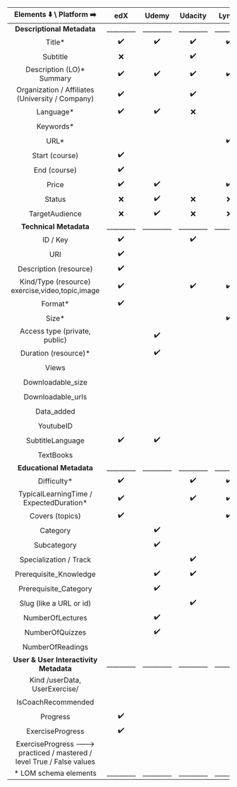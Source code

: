 |              Elements :arrow_down: \ Platform :arrow_right:             |          edX       |        Udemy       |       Udacity      |        Lynda       |       Coursera     |     KhanAcademy    |
|:-----------------------------------------------------------------------:|:------------------:|:------------------:|:------------------:|:------------------:|:------------------:|:------------------:|
|                        **Descriptional Metadata**                       |      _________     |      _________     |      _________     |      _________     |      _________     |      _________     |
| Title*                                                                  | :heavy_check_mark: | :heavy_check_mark: | :heavy_check_mark: | :heavy_check_mark: | :heavy_check_mark: | :heavy_check_mark: |
| Subtitle                                                                |         :x:        |                    | :heavy_check_mark: |                    |                    |         :x:        |
| Description (LO)*  Summary                                              | :heavy_check_mark: | :heavy_check_mark: | :heavy_check_mark: | :heavy_check_mark: | :heavy_check_mark: | :heavy_check_mark: |
| Organization / Affiliates (University / Company)                        | :heavy_check_mark: |                    | :heavy_check_mark: |                    | :heavy_check_mark: |         :x:        |
| Language*                                                               | :heavy_check_mark: | :heavy_check_mark: |         :x:        |                    | :heavy_check_mark: |         :x:        |
| Keywords*                                                               |                    |                    |                    |                    |                    | :heavy_check_mark: |
| URL*                                                                    |                    |                    |                    | :heavy_check_mark: | :heavy_check_mark: | :heavy_check_mark: |
| Start (course)                                                          | :heavy_check_mark: |                    |                    |                    | :heavy_check_mark: |         :x:        |
| End (course)                                                            | :heavy_check_mark: |                    |                    |                    | :heavy_check_mark: |         :x:        |
| Price                                                                   | :heavy_check_mark: | :heavy_check_mark: |                    | :heavy_check_mark: |                    |                    |
| Status                                                                  |         :x:        | :heavy_check_mark: |         :x:        |         :x:        |         :x:        |         :x:        |
| TargetAudience                                                          |         :x:        | :heavy_check_mark: |         :x:        |         :x:        |         :x:        |         :x:        |
|                          **Technical Metadata**                         |      _________     |      _________     |      _________     |      _________     |      _________     |    ____________    |
| ID / Key                                                                | :heavy_check_mark: |                    | :heavy_check_mark: |                    | :heavy_check_mark: |                    |
| URI                                                                     | :heavy_check_mark: |                    |                    |                    |                    |                    |
| Description (resource)                                                  | :heavy_check_mark: |                    |                    |                    |                    |                    |
| Kind/Type (resource) exercise,video,topic,image                         | :heavy_check_mark: |                    | :heavy_check_mark: | :heavy_check_mark: |                    | :heavy_check_mark: |
| Format*                                                                 | :heavy_check_mark: |                    |                    |                    |                    | :heavy_check_mark: |
| Size*                                                                   |                    |                    |                    | :heavy_check_mark: |                    | :heavy_check_mark: |
| Access type (private, public)                                           |                    | :heavy_check_mark: |                    |                    |                    |                    |
| Duration (resource)*                                                    |                    | :heavy_check_mark: |                    |                    |                    | :heavy_check_mark: |
| Views                                                                   |                    |                    |                    |                    |                    | :heavy_check_mark: |
| Downloadable_size                                                       |                    |                    |                    |                    |                    | :heavy_check_mark: |
| Downloadable_urls                                                       |                    |                    |                    |                    |                    | :heavy_check_mark: |
| Data_added                                                              |                    |                    |                    |                    |                    | :heavy_check_mark: |
| YoutubeID                                                               |                    |                    |                    |                    |                    | :heavy_check_mark: |
| SubtitleLanguage                                                        | :heavy_check_mark: | :heavy_check_mark: |                    |                    | :heavy_check_mark: |                    |
| TextBooks                                                               |                    |                    |                    |                    | :heavy_check_mark: |                    |
|                         **Educational Metadata**                        |      _________     |      _________     |      _________     |      _________     |      _________     |      _________     |
| Difficulty*                                                             | :heavy_check_mark: |                    | :heavy_check_mark: | :heavy_check_mark: | :heavy_check_mark: |                    |
| TypicalLearningTime /  ExpectedDuration*                                | :heavy_check_mark: |                    | :heavy_check_mark: | :heavy_check_mark: | :heavy_check_mark: |                    |
| Covers (topics)                                                         | :heavy_check_mark: |                    |                    | :heavy_check_mark: |                    | :heavy_check_mark: |
| Category                                                                |                    | :heavy_check_mark: |                    |                    |                    |                    |
| Subcategory                                                             |                    | :heavy_check_mark: |                    |                    |                    |                    |
| Specialization / Track                                                  |                    |                    | :heavy_check_mark: |                    | :heavy_check_mark: |                    |
| Prerequisite_Knowledge                                                  |                    | :heavy_check_mark: | :heavy_check_mark: |                    |                    | :heavy_check_mark: |
| Prerequisite_Category                                                   |                    | :heavy_check_mark: |                    |                    |                    |                    |
| Slug  (like a URL or id)                                                |                    |                    | :heavy_check_mark: |                    |                    | :heavy_check_mark: |
| NumberOfLectures                                                        |                    | :heavy_check_mark: |                    |                    |                    |                    |
| NumberOfQuizzes                                                         |                    | :heavy_check_mark: |                    |                    | :heavy_check_mark: |                    |
| NumberOfReadings                                                        |                    |                    |                    |                    | :heavy_check_mark: |                    |
|                  **User & User Interactivity Metadata**                 |      _________     |      _________     |      _________     |      _________     |      _________     |      _________     |
| Kind /userData, UserExercise/                                           |                    |                    |                    |                    |                    | :heavy_check_mark: |
| IsCoachRecommended                                                      |                    |                    |                    |                    |                    | :heavy_check_mark: |
| Progress                                                                | :heavy_check_mark: |                    |                    |                    | :heavy_check_mark: | :heavy_check_mark: |
| ExerciseProgress                                                        | :heavy_check_mark: |                    |                    |                    |                    | :heavy_check_mark: |
| ExerciseProgress --->  practiced / mastered / level True / False values |                    |                    |                    |                    |                    | :heavy_check_mark: |
| * LOM schema elements                                                   |      _________     |      _________     |      _________     |      _________     |      _________     |      _________     |